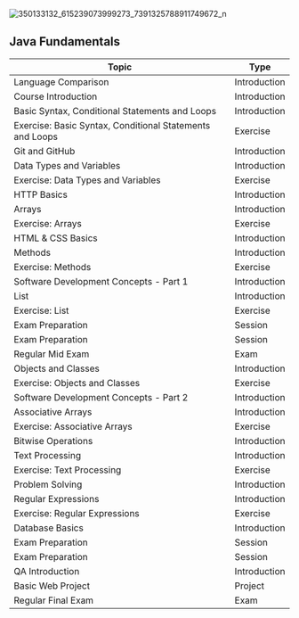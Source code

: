 
![350133132_615239073999273_7391325788911749672_n](https://github.com/svetlanasieber/Software-Engineering--Path-SoftUni/assets/135451084/930d44c4-2fa8-4cd8-b61d-776d59187c2a)

 

## Java Fundamentals



| Topic                                            | Type           |
|--------------------------------------------------|----------------|
| Language Comparison                              | Introduction   |
| Course Introduction                              | Introduction   |
| Basic Syntax, Conditional Statements and Loops   | Introduction   |
| Exercise: Basic Syntax, Conditional Statements and Loops | Exercise  |
| Git and GitHub                                   | Introduction   |
| Data Types and Variables                         | Introduction   |
| Exercise: Data Types and Variables               | Exercise       |
| HTTP Basics                                      | Introduction   |
| Arrays                                           | Introduction   |
| Exercise: Arrays                                 | Exercise       |
| HTML & CSS Basics                                | Introduction   |
| Methods                                          | Introduction   |
| Exercise: Methods                                | Exercise       |
| Software Development Concepts - Part 1           | Introduction   |
| List                                             | Introduction   |
| Exercise: List                                   | Exercise       |
| Exam Preparation                                 | Session        |
| Exam Preparation                                 | Session        |
| Regular Mid Exam                                 | Exam           |
| Objects and Classes                              | Introduction   |
| Exercise: Objects and Classes                    | Exercise       |
| Software Development Concepts - Part 2           | Introduction   |
| Associative Arrays                               | Introduction   |
| Exercise: Associative Arrays                     | Exercise       |
| Bitwise Operations                               | Introduction   |
| Text Processing                                  | Introduction   |
| Exercise: Text Processing                        | Exercise       |
| Problem Solving                                  | Introduction   |
| Regular Expressions                              | Introduction   |
| Exercise: Regular Expressions                    | Exercise       |
| Database Basics                                  | Introduction   |
| Exam Preparation                                 | Session        |
| Exam Preparation                                 | Session        |
| QA Introduction                                  | Introduction   |
| Basic Web Project                                | Project        |
| Regular Final Exam                               | Exam           |


